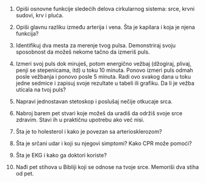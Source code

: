 1.  Opiši osnovne funkcije sledećih delova cirkularnog sistema: srce,
    krvni sudovi, krv i pluća.

2.  Opiši glavnu razliku između arterija i vena. Šta je kapilara i koja
    je njena funkcija?

3.  Identifikuj dva mesta za merenje tvog pulsa. Demonstriraj svoju
    sposobnost da možeš nekome tačno da izmeriš puls.

4.  Izmeri svoj puls dok miruješ, potom energično vežbaj (džogiraj,
    plivaj, penji se stepenicama, itd) u toku 10 minuta. Ponovo izmeri
    puls odmah posle vežbanja i ponovo posle 5 minuta. Radi ovo svakog
    dana u toku jedne sedmice i zapisuj svoje rezultate u tabeli ili
    grafiku. Da li je vežba uticala na tvoj puls?

5.  Napravi jednostavan stetoskop i poslušaj nečije otkucaje srca.

6.  Nabroj barem pet stvari koje možeš da uradiš da održiš svoje srce
    zdravim. Stavi ih u praktičnu upotrebu ako već nisi.

7.  Šta je to holesterol i kako je povezan sa arteriosklerozom?

8.  Šta je srčani udar i koji su njegovi simptomi? Kako CPR može pomoći?

9.  Šta je EKG i kako ga doktori koriste?

10. Nađi pet stihova u Bibliji koji se odnose na tvoje srce. Memoriši
    dva stiha od pet.
